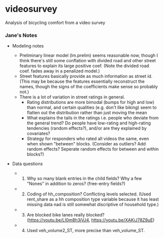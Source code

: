 # videosurvey
Analysis of bicycling comfort from a video survey

### Jane's Notes

- Modeling notes 
  - Preliminary linear model (lm.prelim) seems reasonable now, though I think there's still some conflation with divided road and other street features to explain its large positive coef. (Note the divided road coef. fades away in a penalized model.)
  - Street features basically provide as much information as street id. (This may be because the features essentially reconstruct the names, though the signs of the coefficients make sense so probably not.) 
  - There is a lot of variation in street ratings in general. 
    - Rating distributions are more bimodal (bumps for high and low) than normal, and certain qualities (e.g. don't like biking) seem to flatten out the distribution rather than just moving the mean
    - What explains the tails in the ratings i.e. people who deviate from the general trend? Do people have low-rating and high-rating tendencies (random effects?), and/or are they explained by covariates?
    - Strategy for responders who rated all videos the same, even when shown "between" blocks. (Consider as outliers? Add random effects? Seperate random effects for between and within blocks?)
  

- Data questions
  - 1. Why so many blank entries in the child fields? Why a few "Nones" in addition to zeros? (free-entry fields?)
  - 2. Coding of hh_composition? Conflicting levels selected. (Used rent_share as a hh composition type variable because it has least missing data nad is still somewhat discriptive of household type.)
  - 3. Are blocked bike lanes really blocked? (https://youtu.be/LI0m8h3jVJ4, https://youtu.be/XAKiJ78Z8uE)
  - 4. Used veh_volume2_ST, more precise than veh_volume_ST.
  

  
  
